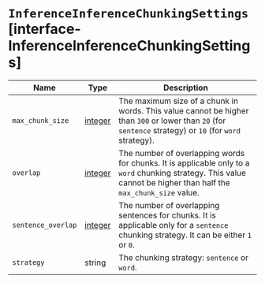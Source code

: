 # `InferenceInferenceChunkingSettings` [interface-InferenceInferenceChunkingSettings]

| Name | Type | Description |
| - | - | - |
| `max_chunk_size` | [integer](./integer.md) | The maximum size of a chunk in words. This value cannot be higher than `300` or lower than `20` (for `sentence` strategy) or `10` (for `word` strategy). |
| `overlap` | [integer](./integer.md) | The number of overlapping words for chunks. It is applicable only to a `word` chunking strategy. This value cannot be higher than half the `max_chunk_size` value. |
| `sentence_overlap` | [integer](./integer.md) | The number of overlapping sentences for chunks. It is applicable only for a `sentence` chunking strategy. It can be either `1` or `0`. |
| `strategy` | string | The chunking strategy: `sentence` or `word`. |
